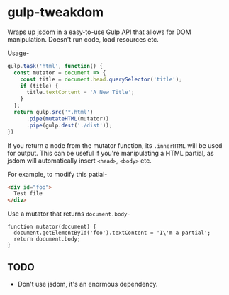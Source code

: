 # gulp-tweakdom

Wraps up [jsdom](https://github.com/tmpvar/jsdom) in a easy-to-use Gulp API that allows for DOM manipulation.
Doesn't run code, load resources etc.

Usage-

```js
gulp.task('html', function() {
  const mutator = document => {
    const title = document.head.querySelector('title');
    if (title) {
      title.textContent = 'A New Title';
    }
  };
  return gulp.src('*.html')
      .pipe(mutateHTML(mutator))
      .pipe(gulp.dest('./dist'));
})
```

If you return a node from the mutator function, its `.innerHTML` will be used for output.
This can be useful if you're manipulating a HTML partial, as jsdom will automatically insert `<head>`, `<body>` etc.

For example, to modify this patial-

```html
<div id="foo">
  Test file
</div>
```

Use a mutator that returns `document.body`-

```
function mutator(document) {
  document.getElementById('foo').textContent = 'I\'m a partial';
  return document.body;
}
```

## TODO

* Don't use jsdom, it's an enormous dependency.
